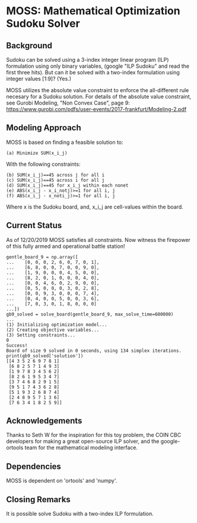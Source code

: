 # MOSS: Mathematical Optimization Sudoku Solver

## Background
Sudoku can be solved using a 3-index integer linear program (ILP) formulation using only binary variables,
(google "ILP Sudoku" and read the first three hits). But can it be solved with a two-index formulation using
integer values [1:9]? (Yes.)

MOSS utilizes the absolute value constraint to enforce the all-different rule necesary for a Sudoku solution.
For details of the absolute value constraint, see Gurobi Modeling, "Non Convex Case", page 9:
<https://www.gurobi.com/pdfs/user-events/2017-frankfurt/Modeling-2.pdf>

## Modeling Approach
MOSS is based on finding a feasible solution to:
```
(a) Minimize SUM(x_i_j)
```

With the following constraints:
```
(b) SUM(x_i_j)==45 across j for all i
(c) SUM(x_i_j)==45 across i for all j
(d) SUM(x_i_j)==45 for x_i_j within each nonet
(e) ABS(x_i_j - x_i_notj)>=1 for all i, j
(f) ABS(x_i_j - x_noti_j)>=1 for all i, j
```
Where x is the Sudoku board, and, x_i_j are cell-values within the board.

## Current Status
As of 12/20/2019 MOSS satisfies all constraints.
Now witness the firepower of this fully armed and operational battle station!

``` {python}
gentle_board_9 = np.array([
...    [0, 0, 0, 2, 6, 0, 7, 0, 1],
...    [6, 8, 0, 0, 7, 0, 0, 9, 0],
...    [1, 9, 0, 0, 0, 4, 5, 0, 0],
...    [8, 2, 0, 1, 0, 0, 0, 4, 0],
...    [0, 0, 4, 6, 0, 2, 9, 0, 0],
...    [0, 5, 0, 0, 0, 3, 0, 2, 8],
...    [0, 0, 9, 3, 0, 0, 0, 7, 4],
...    [0, 4, 0, 0, 5, 0, 0, 3, 6],
...    [7, 0, 3, 0, 1, 8, 0, 0, 0]
...])
gb9_solved = solve_board(gentle_board_9, max_solve_time=600000)
...
(1) Initializing optimization model...
(2) Creating objective variables...
(3) Setting constraints...
0
Success!
Board of size 9 solved in 0 seconds, using 134 simplex iterations.
print(gb9_solved['solution'])
[[4 3 5 2 6 9 7 8 1]
 [6 8 2 5 7 1 4 9 3]
 [1 9 7 8 3 4 5 6 2]
 [8 2 6 1 9 5 3 4 7]
 [3 7 4 6 8 2 9 1 5]
 [9 5 1 7 4 3 6 2 8]
 [5 1 9 3 2 6 8 7 4]
 [2 4 8 9 5 7 1 3 6]
 [7 6 3 4 1 8 2 5 9]]
```

## Acknowledgements
Thanks to Seth W for the inspiration for this toy problem, the COIN CBC developers for making a great open-source
ILP solver, and the google-ortools team for the mathematical modeling interface.

## Dependencies
MOSS is dependent on 'ortools' and 'numpy'.

## Closing Remarks
It is possible solve Sudoku with a two-index ILP formulation.